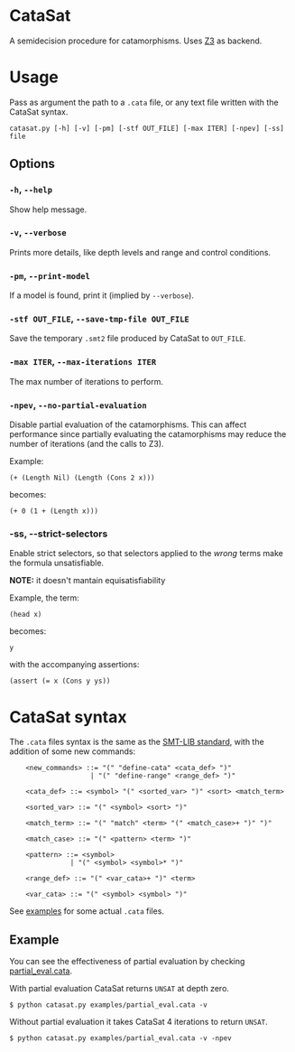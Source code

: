 # CataSat
A semidecision procedure for catamorphisms. Uses [Z3](https://github.com/Z3Prover/z3) as backend.

# Usage
Pass as argument the path to a `.cata` file, or any text file written with the CataSat syntax.

```
catasat.py [-h] [-v] [-pm] [-stf OUT_FILE] [-max ITER] [-npev] [-ss] file 
```

## Options

### `-h`, `--help`
Show help message.

###  `-v`, `--verbose`
Prints more details, like depth levels and range and control conditions.

### `-pm`, `--print-model`
If a model is found, print it (implied by `--verbose`).

### `-stf OUT_FILE`, `--save-tmp-file OUT_FILE`
Save the temporary `.smt2` file produced by CataSat to `OUT_FILE`.

###  `-max ITER`, `--max-iterations ITER`
The max number of iterations to perform.

### `-npev`, `--no-partial-evaluation`
Disable partial evaluation of the catamorphisms.
This can affect performance since partially evaluating the catamorphisms may reduce the number of iterations (and the calls to Z3).

Example:
```
(+ (Length Nil) (Length (Cons 2 x)))

```
becomes:
```
(+ 0 (1 + (Length x)))
```

### -ss, --strict-selectors
Enable strict selectors, so that selectors applied to the *wrong* terms make the formula unsatisfiable.

**NOTE:** it doesn't mantain equisatisfiability

Example, the term:
```
(head x)
```
becomes:
```
y
```
with the accompanying assertions:
```
(assert (= x (Cons y ys))
```

# CataSat syntax
The `.cata` files syntax is the same as the [SMT-LIB standard](http://smtlib.cs.uiowa.edu/language.shtml), with the addition of some new commands:

```
    <new_commands> ::= "(" "define-cata" <cata_def> ")"
                    | "(" "define-range" <range_def> ")"

    <cata_def> ::= <symbol> "(" <sorted_var> ")" <sort> <match_term>

    <sorted_var> ::= "(" <symbol> <sort> ")"

    <match_term> ::= "(" "match" <term> "(" <match_case>+ ")" ")"

    <match_case> ::= "(" <pattern> <term> ")"

    <pattern> ::= <symbol>
               | "(" <symbol> <symbol>* ")"

    <range_def> ::= "(" <var_cata>+ ")" <term>

    <var_cata> ::= "(" <symbol> <symbol> ")"
```

See [examples](examples) for some actual `.cata` files.

## Example

You can see the effectiveness of partial evaluation by checking [partial_eval.cata](examples/partial_eval.cata).

With partial evaluation CataSat returns `UNSAT` at depth zero.
```
$ python catasat.py examples/partial_eval.cata -v
```

Without partial evaluation it takes CataSat 4 iterations to return `UNSAT`.
```
$ python catasat.py examples/partial_eval.cata -v -npev
```
